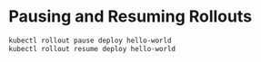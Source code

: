 # Pausing and Resuming Rollouts
```dockerfile
kubectl rollout pause deploy hello-world
kubectl rollout resume deploy hello-world
```